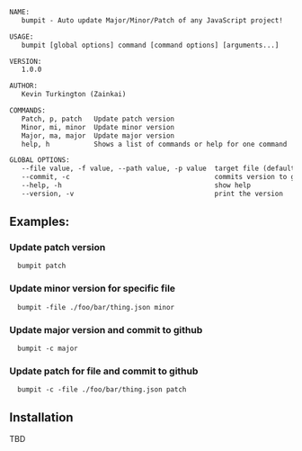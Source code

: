 ```txt
NAME:
   bumpit - Auto update Major/Minor/Patch of any JavaScript project!

USAGE:
   bumpit [global options] command [command options] [arguments...]

VERSION:
   1.0.0

AUTHOR:
   Kevin Turkington (Zainkai)

COMMANDS:
   Patch, p, patch   Update patch version
   Minor, mi, minor  Update minor version
   Major, ma, major  Update major version
   help, h           Shows a list of commands or help for one command

GLOBAL OPTIONS:
   --file value, -f value, --path value, -p value  target file (default: "./package.json")
   --commit, -c                                    commits version to git
   --help, -h                                      show help
   --version, -v                                   print the version
```

## Examples:
### Update patch version
```
  bumpit patch
```
### Update minor version for specific file
```
  bumpit -file ./foo/bar/thing.json minor
```
### Update major version and commit to github
```
  bumpit -c major
```
### Update patch for file and commit to github
```
  bumpit -c -file ./foo/bar/thing.json patch
```

## Installation
TBD